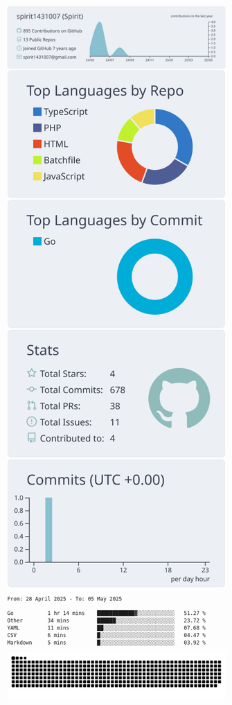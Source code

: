 [![](https://raw.githubusercontent.com/spirit1431007/spirit1431007/master/profile-summary-card-output/nord_bright/0-profile-details.svg)](https://git.io/spiritx)
[![](https://raw.githubusercontent.com/spirit1431007/spirit1431007/master/profile-summary-card-output/nord_bright/1-repos-per-language.svg)](https://git.io/spiritx) [![](https://raw.githubusercontent.com/spirit1431007/spirit1431007/master/profile-summary-card-output/nord_bright/2-most-commit-language.svg)](https://git.io/spiritx)
[![](https://raw.githubusercontent.com/spirit1431007/spirit1431007/master/profile-summary-card-output/nord_bright/3-stats.svg)](https://git.io/spiritx) [![](https://raw.githubusercontent.com/spirit1431007/spirit1431007/master/profile-summary-card-output/nord_bright/4-productive-time.svg)](https://git.io/spiritx)

<!--START_SECTION:waka-->

```txt
From: 28 April 2025 - To: 05 May 2025

Go           1 hr 14 mins    ████████████▓░░░░░░░░░░░░   51.27 %
Other        34 mins         ██████░░░░░░░░░░░░░░░░░░░   23.72 %
YAML         11 mins         ██░░░░░░░░░░░░░░░░░░░░░░░   07.68 %
CSV          6 mins          █░░░░░░░░░░░░░░░░░░░░░░░░   04.47 %
Markdown     5 mins          █░░░░░░░░░░░░░░░░░░░░░░░░   03.92 %
```

<!--END_SECTION:waka-->

![contribution](https://github.com/spirit1431007/spirit1431007/blob/output/github-contribution-grid-snake.svg)
